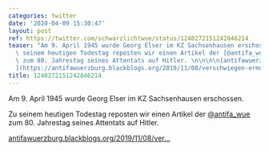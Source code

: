 ```yaml
---
categories: twitter
date: '2020-04-09 15:30:47'
layout: post
ref: https://twitter.com/schwarzlichtwue/status/1248272151242846214
teaser: "Am 9. April 1945 wurde Georg Elser im KZ Sachsenhausen erschossen.\n\nZu\
  \ seinem heutigen Todestag reposten wir einen Artikel der [@antifa_wue](https://twitter.com/antifa_wue)\
  \ zum 80. Jahrestag seines Attentats auf Hitler. \n\n\n\n[antifawuerzburg.blackblogs.org/2019/11/08/ver\u2026\
  ](https://antifawuerzburg.blackblogs.org/2019/11/08/verschwiegen-ermordet-verleugnet-zum-80-jahrestag-des-georg-elser-attentats/)"
title: 1248272151242846214
---
```

Am 9. April 1945 wurde Georg Elser im KZ Sachsenhausen erschossen.

Zu seinem heutigen Todestag reposten wir einen Artikel der [@antifa_wue](https://twitter.com/antifa_wue) zum 80. Jahrestag seines Attentats auf Hitler. 



[antifawuerzburg.blackblogs.org/2019/11/08/ver…](https://antifawuerzburg.blackblogs.org/2019/11/08/verschwiegen-ermordet-verleugnet-zum-80-jahrestag-des-georg-elser-attentats/)